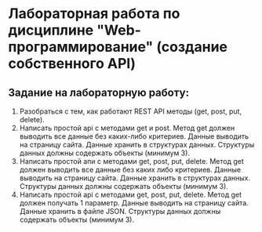 # Лабораторная работа по дисциплине "Web-программирование" (создание собственного API)
## Задание на лабораторную работу:
1. Разобраться с тем, как работают REST API методы (get, post, put, delete).
2. Написать простой api с методами get и post. Метод get должен выводить все данные без каких-либо критериев. Данные выводить на страницу сайта. Данные хранить в структурах данных. Структуры данных должны содержать объекты (минимум 3).
3. Написать простой апи с методами get, post, put, delete. Метод get должен выводить все данные без каких либо критериев. Данные выводить на страницу сайта. Данные хранить в структурах данных. Структуры данных должны содержать объекты (минимум 3).
4. Написать простой api с методами get, post, put, delete. Метод get должен получать 1 параметр. Данные выводить на страницу сайта. Данные хранить в файле JSON. Структуры данных должны содержать объекты (минимум 3).
